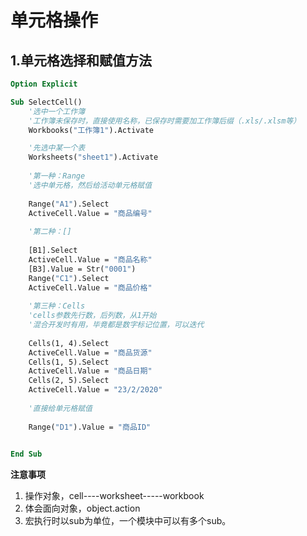 # 单元格操作

## 1.单元格选择和赋值方法

```vb
Option Explicit

Sub SelectCell()
    '选中一个工作簿
    '工作簿未保存时，直接使用名称，已保存时需要加工作簿后缀（.xls/.xlsm等）
    Workbooks("工作簿1").Activate

    '先选中某一个表
    Worksheets("sheet1").Activate
    
    '第一种：Range
    '选中单元格，然后给活动单元格赋值
    
    Range("A1").Select
    ActiveCell.Value = "商品编号"
    
    '第二种：[]
    
    [B1].Select
    ActiveCell.Value = "商品名称"
    [B3].Value = Str("0001")
    Range("C1").Select
    ActiveCell.Value = "商品价格"
    
    '第三种：Cells
    'cells参数先行数，后列数，从1开始
    '混合开发时有用，毕竟都是数字标记位置，可以迭代
    
    Cells(1, 4).Select
    ActiveCell.Value = "商品货源"
    Cells(1, 5).Select
    ActiveCell.Value = "商品日期"
    Cells(2, 5).Select
    ActiveCell.Value = "23/2/2020"
    
    '直接给单元格赋值
    
    Range("D1").Value = "商品ID"
    

End Sub

```

**注意事项**

1. 操作对象，cell----worksheet-----workbook
2. 体会面向对象，object.action
3. 宏执行时以sub为单位，一个模块中可以有多个sub。